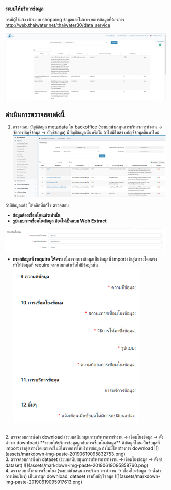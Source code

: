 <!---
author Thitiorn Meeprasert (thitiporn@haii.or.th)
-->
### ระบบให้บริการข้อมูล

กรณีผู้ใช้แจ้ง เข้าระบบ shopping ข้อมูลและไม่พบรายการข้อมูลที่ต้องการ
http://web.thaiwater.net/thaiwater30/data_service

![](assets/markdown-img-paste-20190619094513998.png)

## ดำเนินการตรวจสอบดังนี้

1. ตรวจสอบ บัญชีข้อมูล metadata ใน backoffice (ระบบสนับสนุนการบริหารการทำงาน -> จัดการบัญชีข้อมูล ->  บัญชีข้อมูล) มีบัญชีข้อมูลนั้นหรือไม่
ถ้าไม่มีให้สร้างบัญชีข้อมูลขึ้นมาใหม่
![](assets/markdown-img-paste-20190619094717894.png)

ถ้ามีข้อมูลแล้ว ให้คลิกที่แก้ไข ตรวจสอบ
* **ข้อมูลต้องเชื่อมโยงแล้วเท่านั้น**
* **รูปแบบการเชื่อมโยงข้อมูล ต้องไม่เป็นแบบ Web Extract**

![](assets/markdown-img-paste-2019061909485519.png)

* **กรอกข้อมูลที่ require ให้ครบ** เนื่องจากบางข้อมูลเป็นข้อมูลที่ import เข้าสู่ตารางโดยตรงทำให้ข้อมูลที่ require จากแบบหน้าเว็บไม่มีข้อมูลนั้น
![](assets/markdown-img-paste-20190619095053556.png)
<br/>
2. ตรวจสอบการตั้งค่า download (ระบบสนับสนุนการบริหารการทำงาน  -> เชื่อมโยงข้อมูล -> ตั้งค่าการ download)
**ระบบให้บริการข้อมูลผูกกับการเชื่อมโยงข้อมูล** ถ้าข้อมูลไหนเป็นข้อมูลที่ import เข้าสู่ตารางโดยตรงจะไม่มีในรายการให้บริการข้อมูล
ถ้าไม่มีให้สร้างการ download
![](assets/markdown-img-paste-20190619095832753.png)
<br/>
3. ตรวจสอบการตั้งค่า dataset (ระบบสนับสนุนการบริหารการทำงาน -> เชื่อมโยงข้อมูล ->  ตั้งค่า dataset)
![](assets/markdown-img-paste-20190619095858760.png)
<br/>
4. ตรวจสอบ ตั้งค่าการเชื่อมโยง (ระบบสนับสนุนการบริหารการทำงาน -> เชื่อมโยงข้อมูล -> ตั้งค่าการเชื่อมโยง) เป็นการผูก download, dataset เข้ากับบัญชีข้อมูล
![](assets/markdown-img-paste-20190619095917613.png)
